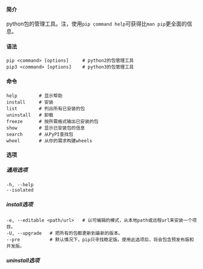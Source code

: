 #### 简介

python包的管理工具。注，使用`pip command help`可获得比`man pip`更全面的信息。

#### 语法

```
pip <command> [options]		# python2的包管理工具
pip3 <command> [options]	# python3的包管理工具
```

#### 命令

```
help		# 显示帮助
install		# 安装
list		# 列出所有已安装的包
uninstall	# 卸载
freeze		# 按所需格式输出已安装的包
show		# 显示已安装包的信息
search		# 从PyPI查找包
wheel		# 从你的需求构建wheels
```

#### 选项

##### 通用选项

```
-h, --help
--isolated
```



##### install选项

```
-e, --editable <path/url>	# 以可编辑的模式，从本地path或远程url来安装一个项目。
-U, --upgrade	# 把所有的包都更新到最新的版本。
--pre			# 默认情况下，pip只寻找稳定版。使用此选项后，将会包含预发布版和开发版。
```



##### uninstall选项